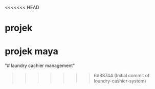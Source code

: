 <<<<<<< HEAD
# projek
projek maya
=======
"# laundry cachier management" 
>>>>>>> 6d88744 (Initial commit of loundry-cashier-system)

